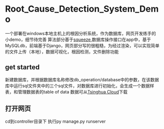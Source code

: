 # Root_Cause_Detection_System_Demo
一个部署在windows本地主机上的根因分析系统，作为数据库，网页开发练手的小demo，细节待完善
算法部分基于[squeeze](https://github.com/lalaland1921/Squeeze),数据库操作接口在app中，基于MySQLdb，前端基于Django，网页部分写的很粗糙，为经过渲染，可以实现简单的文件上传（本地），数据可视化，根因检测，文件删除功能
## get started
新建数据库，并根据数据库名称修改db_operation/database中的参数，在该数据库中运行sql文件夹中的三个sql文件，对数据库进行初始化，会生成一个数据样表，和管理数据表的table of data
数据可从[Tsinghua Cloud](https://cloud.tsinghua.edu.cn/d/0bc5a68ce2764a0d8215/)下载
## 打开网页
cd到controller目录下
执行py manage.py runserver
